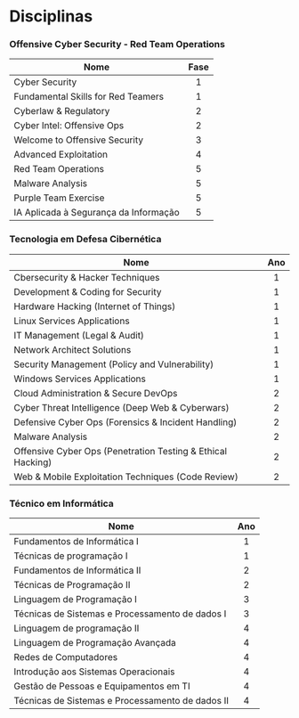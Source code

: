 # Disciplinas

### Offensive Cyber Security - Red Team Operations

| Nome                                                                        | Fase |
| --------------------------------------------------------------------------- |:---:|
| Cyber Security                                                              | 1   |
| Fundamental Skills for Red Teamers                                          | 1   |
| Cyberlaw & Regulatory                                                       | 2   |
| Cyber Intel: Offensive Ops                                                  | 2   |
| Welcome to Offensive Security                                               | 3   |
| Advanced Exploitation                                                       | 4   |
| Red Team Operations                                                         | 5   |
| Malware Analysis                                                            | 5   |
| Purple Team Exercise                                                        | 5   |
| IA Aplicada à Segurança da Informação                                       | 5   |

### Tecnologia em Defesa Cibernética

| Nome                                                                        | Ano |
| --------------------------------------------------------------------------- |:---:|
| Cbersecurity & Hacker Techniques                                            | 1   |
| Development & Coding for Security                                           | 1   |
| Hardware Hacking (Internet of Things)                                       | 1   |
| Linux Services Applications                                                 | 1   |
| IT Management (Legal & Audit)                                               | 1   |
| Network Architect Solutions                                                 | 1   |
| Security Management (Policy and Vulnerability)                              | 1   |
| Windows Services Applications                                               | 1   |
| Cloud Administration & Secure DevOps                                        | 2   |
| Cyber Threat Intelligence (Deep Web & Cyberwars)                            | 2   |
| Defensive Cyber Ops (Forensics & Incident Handling)                         | 2   |
| Malware Analysis                                                            | 2   |
| Offensive Cyber Ops (Penetration Testing & Ethical Hacking)                 | 2   |
| Web & Mobile Exploitation Techniques (Code Review)                          | 2   |

### Técnico em Informática

| Nome                                                                        | Ano |
| --------------------------------------------------------------------------- |:---:|
| Fundamentos de Informática I                                                | 1   |
| Técnicas de programação I                                                   | 1   |
| Fundamentos de Informática II                                               | 2   |
| Técnicas de Programação II                                                  | 2   |
| Linguagem de Programação I                                                  | 3   |
| Técnicas de Sistemas e Processamento de dados I                             | 3   |
| Linguagem de programação II                                                 | 4   |
| Linguagem de Programação Avançada                                           | 4   |
| Redes de Computadores                                                       | 4   |
| Introdução aos Sistemas Operacionais                                        | 4   |
| Gestão de Pessoas e Equipamentos em TI                                      | 4   |
| Técnicas de Sistemas e Processamento de dados II                            | 4   |
